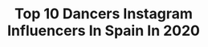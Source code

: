 ---
title: Top 10 Dancers Instagram Influencers In Spain In 2020
description: >-
  Find top dancers Instagram influencers in Spain in 2020. Most popular hashtags: #barcelona #dancer #freestyle #dancelife.
platform: Instagram
profiles:
  - username: "brjpalacios"
    fullname: >-
      BORJA PALACIOS
    location: "Spain"
    followers: 4898
    engagement: 1087
    commentsToLikes: 0.057718
    id: ckap015sxo97r0i78r1q16suf
    verified: false
    hashtags: "#physical, #operaciontriunfo2020, #ot, #drinksmokedancevibealittlebit"
  - username: "mariacocol"
    fullname: >-
      𝗠 𝗔 𝗥 𝗜 𝗔 🌸 𝗖 𝗢 𝗖 𝗢 𝗟
    location: "Spain"
    followers: 46875
    engagement: 1108
    commentsToLikes: 0.079611
    id: ck6u99t96watx0j71ihpsfjub
    verified: false
    hashtags: "#onevibechallenge, #comearoundmechallenge, #unrinconmaravilloso, #bestmumever"
  - username: "quiqueegonzalez"
    fullname: >-
      •Quique González•
    location: "Spain"
    followers: 2237
    engagement: 2401
    commentsToLikes: 0.129155
    id: ck6udnmvym4qs0j71qg03adil
    verified: false
    hashtags: ""
  - username: "sifercypher"
    fullname: >-
      SIFER
    location: "Spain"
    followers: 2997
    engagement: 2044
    commentsToLikes: 0.138774
    id: ck55l71fk0wq70i11s77bh8cx
    verified: false
    hashtags: "#france, #huelva, #coronavirus, #life"
  - username: "crisllusa"
    fullname: >-
      Cristina Gómez Llusá
    location: "Spain"
    followers: 5337
    engagement: 1964
    commentsToLikes: 0.140950
    id: ck15qtyib4mpd0i19vlajd9ht
    verified: false
    hashtags: "#egbtributo"
  - username: "joseramvar_"
    fullname: >-
      Jose Ramirez 💎
    location: "Spain"
    followers: 286673
    engagement: 402
    commentsToLikes: 0.029206
    id: ck8t74qpgfn4a0j78kin2wmr3
    verified: false
    hashtags: "#amarillo, #julietasenger, #joseramires, #dato"
  - username: "gonzalo_alnso"
    fullname: >-
      Gonzalo Alonso
    location: "Spain"
    followers: 5282
    engagement: 1700
    commentsToLikes: 0.034940
    id: ck6tntjv0ajli0j71dg5cjeip
    verified: false
    hashtags: "#absolutmanifesto20"
  - username: "antonibachatasalsa"
    fullname: >-
      Antoni6
    location: "Spain"
    followers: 13982
    engagement: 677
    commentsToLikes: 0.071946
    id: ck6ubmu9caia50j719qdxg395
    verified: false
    hashtags: "#bachatasalsaworld, #nicephotography, #bachateao, #bachatapasion"
  - username: "angel__lara"
    fullname: >-
      Angel Lara
    location: "Spain"
    followers: 7699
    engagement: 1706
    commentsToLikes: 0.025798
    id: ck5zkjfzpjl8i0i14vk86uxdt
    verified: false
    hashtags: "#tbt"
  - username: "itslaiafidalgo"
    fullname: >-
      LAIA FIDALGO
    location: "Spain"
    followers: 32218
    engagement: 1171
    commentsToLikes: 0.049104
    id: ck5cdgjzrj56o0i118eon8b58
    verified: false
    hashtags: "#choreography, #yhlqmdlg, #acting, #freestyle"
---